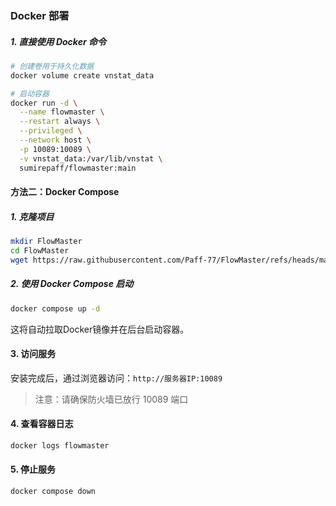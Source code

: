 ### Docker 部署


##### 1. 直接使用 Docker 命令
```bash
# 创建卷用于持久化数据
docker volume create vnstat_data

# 启动容器
docker run -d \
  --name flowmaster \
  --restart always \
  --privileged \
  --network host \
  -p 10089:10089 \
  -v vnstat_data:/var/lib/vnstat \
  sumirepaff/flowmaster:main
```
#### 方法二：Docker Compose

##### 1. 克隆项目

```bash
mkdir FlowMaster
cd FlowMaster
wget https://raw.githubusercontent.com/Paff-77/FlowMaster/refs/heads/main/docker-compose.yml
```

##### 2. 使用 Docker Compose 启动

```bash
docker compose up -d
```

这将自动拉取Docker镜像并在后台启动容器。

#### 3. 访问服务

安装完成后，通过浏览器访问：`http://服务器IP:10089`

> 注意：请确保防火墙已放行 10089 端口

#### 4. 查看容器日志

```bash
docker logs flowmaster
```

#### 5. 停止服务

```bash
docker compose down
```
